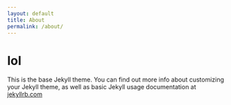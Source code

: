 ```yaml
---
layout: default
title: About
permalink: /about/
---
```


# lol

This is the base Jekyll theme. You can find out more info about customizing your Jekyll theme, as well as basic Jekyll usage documentation at [jekyllrb.com](https://jekyllrb.com/)


